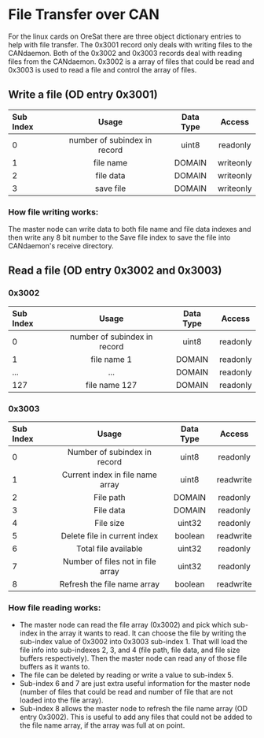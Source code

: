 # File Transfer over CAN
For the linux cards on OreSat there are three object dictionary entries to help with file transfer. The 0x3001 record only deals with writing files to the CANdaemon. Both of the 0x3002 and 0x3003 records deal with reading files from the CANdaemon. 0x3002 is a array of files that could be read and 0x3003 is used to read a file and control the array of files.

## Write a file (OD entry 0x3001)
| Sub Index | Usage                          | Data Type   | Access    |
| :-------- | :----------------------------: | :---------: | :-------: |
|     0     | number of subindex in record   | uint8       | readonly  |
|     1     | file name                      | DOMAIN      | writeonly |
|     2     | file data                      | DOMAIN      | writeonly |
|     3     | save file                      | DOMAIN      | writeonly |

### How file writing works:
The master node can write data to both file name and file data indexes and then write any 8 bit number to the Save file index to save the file into CANdaemon's receive directory. 

## Read a file (OD entry 0x3002 and 0x3003)
### 0x3002
| Sub Index | Usage                          | Data Type   | Access   |
| :-------- | :----------------------------: | :---------: | :------: |
|     0     | number of subindex in record   | uint8       | readonly |
|     1     | file name 1                    | DOMAIN      | readonly |
|    ...    | ...                            | DOMAIN      | readonly |
|    127    | file name 127                  | DOMAIN      | readonly |

### 0x3003
| Sub Index | Usage                              | Data Type   | Access    |
| :-------- | :--------------------------------: | :---------: | :-------: |
|     0     | Number of subindex in record       | uint8       | readonly  |
|     1     | Current index in file name array   | uint8       | readwrite |
|     2     | File path                          | DOMAIN      | readonly  |
|     3     | File data                          | DOMAIN      | readonly  |
|     4     | File size                          | uint32      | readonly  |
|     5     | Delete file in current index       | boolean     | readwrite |
|     6     | Total file available               | uint32      | readonly  |
|     7     | Number of files not in file array  | uint32      | readonly  |
|     8     | Refresh the file name array        | boolean     | readwrite |

### How file reading works:
- The master node can read the file array (0x3002) and pick which sub-index in the array it wants to read. It can choose the file by writing the sub-index value of 0x3002 into 0x3003 sub-index 1. That will load the file info into sub-indexes 2, 3, and 4 (file path, file data, and file size buffers respectively). Then the master node can read any of those file buffers as it wants to. 
- The file can be deleted by reading or write a value to sub-index 5. 
- Sub-index 6 and 7 are just extra useful information for the master node (number of files that could be read and number of file that are not loaded into the file array). 
- Sub-index 8 allows the master node to refresh the file name array (OD entry 0x3002). This is useful to add any files that could not be added to the file name array, if the array was full at on point.
